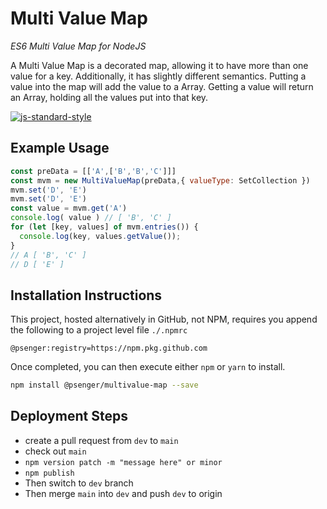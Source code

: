 # Multi Value Map
_ES6 Multi Value Map for NodeJS_

A Multi Value Map is a decorated map, allowing it to have more than one value for a key.
Additionally, it has slightly different semantics. Putting a value into the map will add the value to a Array. Getting a value will return an Array, holding all the values put into that key.

[![js-standard-style](https://img.shields.io/badge/code%20style-standard-brightgreen.svg)](http://standardjs.com)

<!--START_SECTION:jsdoc-->
<!--END_SECTION:jsdoc-->

## Example Usage

```javascript
const preData = [['A',['B','B','C']]]
const mvm = new MultiValueMap(preData,{ valueType: SetCollection })
mvm.set('D', 'E')
mvm.set('D', 'E')
const value = mvm.get('A')
console.log( value ) // [ 'B', 'C' ]
for (let [key, values] of mvm.entries()) {
  console.log(key, values.getValue());
}
// A [ 'B', 'C' ]
// D [ 'E' ]
```

## Installation Instructions

This project, hosted alternatively in GitHub, not NPM, requires you append the following to a
project level file `./.npmrc`

```
@psenger:registry=https://npm.pkg.github.com
```

Once completed, you can then execute either `npm` or `yarn` to install.

```bash
npm install @psenger/multivalue-map --save
```

## Deployment Steps

* create a pull request from `dev` to `main`
* check out `main`
* `npm version patch -m "message here" or minor`
* `npm publish`
* Then switch to `dev` branch
* Then merge `main` into `dev` and push `dev` to origin
